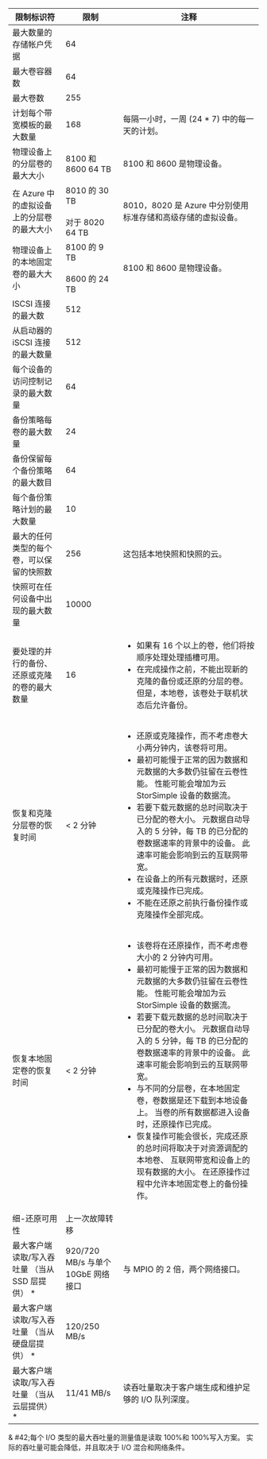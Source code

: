 <!--author=alkohli last changed: 12/15/15-->

| 限制标识符 | 限制 | 注释 |
|----------------- | ------|--------- |
| 最大数量的存储帐户凭据 | 64 | |
| 最大卷容器数 | 64 | |
| 最大卷数 | 255 | |
| 计划每个带宽模板的最大数量 | 168 | 每隔一小时，一周 (24 * 7) 中的每一天的计划。 |
| 物理设备上的分层卷的最大大小 | 8100 和 8600 64 TB | 8100 和 8600 是物理设备。 |
| 在 Azure 中的虚拟设备上的分层卷的最大大小 | 8010 的 30 TB <br></br> 对于 8020 64 TB | 8010，8020 是 Azure 中分别使用标准存储和高级存储的虚拟设备。 |
| 物理设备上的本地固定卷的最大大小 | 8100 的 9 TB <br></br> 8600 的 24 TB | 8100 和 8600 是物理设备。 |
| ISCSI 连接的最大数 | 512 | |
| 从启动器的 iSCSI 连接的最大数量 | 512 | |
| 每个设备的访问控制记录的最大数量 | 64 | |
| 备份策略每卷的最大数量 | 24 | |
| 备份保留每个备份策略的最大数目 | 64 | |
| 每个备份策略计划的最大数量 | 10 | |
| 最大的任何类型的每个卷，可以保留的快照数 | 256 | 这包括本地快照和快照的云。 |
| 快照可在任何设备中出现的最大数量 | 10000 | |
| 要处理的并行的备份、 还原或克隆的卷的最大数量 | 16 |<ul><li>如果有 16 个以上的卷，他们将按顺序处理处理插槽可用。</li><li>在完成操作之前，不能出现新的克隆的备份或还原的分层的卷。 但是，本地卷，该卷处于联机状态后允许备份。</li></ul>|
| 恢复和克隆分层卷的恢复时间 | < 2 分钟 | <ul><li>还原或克隆操作，而不考虑卷大小两分钟内，该卷将可用。</li><li>最初可能慢于正常的因为数据和元数据的大多数仍驻留在云卷性能。 性能可能会增加为云 StorSimple 设备的数据流。</li><li>若要下载元数据的总时间取决于已分配的卷大小。 元数据自动导入的 5 分钟，每 TB 的已分配的卷数据速率的背景中的设备。 此速率可能会影响到云的互联网带宽。</li><li>在设备上的所有元数据时，还原或克隆操作已完成。</li><li>不能在还原之前执行备份操作或克隆操作全部完成。|
| 恢复本地固定卷的恢复时间 | < 2 分钟 | <ul><li>该卷将在还原操作，而不考虑卷大小的 2 分钟内可用。</li><li>最初可能慢于正常的因为数据和元数据的大多数仍驻留在云卷性能。 性能可能会增加为云 StorSimple 设备的数据流。</li><li>若要下载元数据的总时间取决于已分配的卷大小。 元数据自动导入的 5 分钟，每 TB 的已分配的卷数据速率的背景中的设备。 此速率可能会影响到云的互联网带宽。</li><li>与不同的分层卷，在本地固定卷，卷数据是还下载到本地设备上。 当卷的所有数据都进入设备时，还原操作已完成。</li><li>恢复操作可能会很长，完成还原的总时间将取决于对资源调配的本地卷、 互联网带宽和设备上的现有数据的大小。 在还原操作过程中允许本地固定卷上的备份操作。|
| 细-还原可用性 | 上一次故障转移 | |
| 最大客户端读取/写入吞吐量 （当从 SSD 层提供） * | 920/720 MB/s 与单个 10GbE 网络接口 | 与 MPIO 的 2 倍，两个网络接口。 |
| 最大客户端读取/写入吞吐量 （当从硬盘层提供） * | 120/250 MB/s |
| 最大客户端读取/写入吞吐量 （当从云层提供） * | 11/41 MB/s | 读吞吐量取决于客户端生成和维护足够的 I/O 队列深度。 |

& #42;每个 I/O 类型的最大吞吐量的测量值是读取 100%和 100%写入方案。 实际的吞吐量可能会降低，并且取决于 I/O 混合和网络条件。

